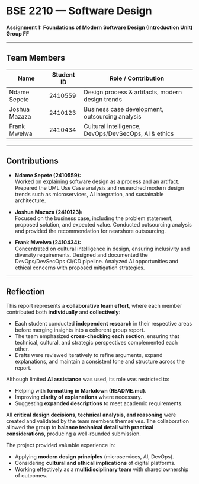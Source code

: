 
# BSE 2210 — Software Design  
**Assignment 1: Foundations of Modern Software Design (Introduction Unit)**  
**Group FF**  

---

## Team Members  

| Name          | Student ID | Role / Contribution                                  |
|---------------|------------|----------------------------------------------------- |
| Ndame Sepete  | 2410559    | Design process & artifacts, modern design trends     |
| Joshua Mazaza | 2410123    | Business case development, outsourcing analysis      |
| Frank Mwelwa  | 2410434    | Cultural intelligence, DevOps/DevSecOps, AI & ethics |

---

## Contributions  

- **Ndame Sepete (2410559):**  
  Worked on explaining software design as a process and an artifact. Prepared the UML Use Case analysis and researched modern design trends such as microservices, AI integration, and sustainable architecture.  

- **Joshua Mazaza (2410123):**  
  Focused on the business case, including the problem statement, proposed solution, and expected value. Conducted outsourcing analysis and provided the recommendation for nearshore outsourcing.  

- **Frank Mwelwa (2410434):**  
  Concentrated on cultural intelligence in design, ensuring inclusivity and diversity requirements. Designed and documented the DevOps/DevSecOps CI/CD pipeline. Analyzed AI opportunities and ethical concerns with proposed mitigation strategies.  

---

## Reflection  

This report represents a **collaborative team effort**, where each member contributed both **individually** and **collectively**:  

- Each student conducted **independent research** in their respective areas before merging insights into a coherent group report.  
- The team emphasized **cross-checking each section**, ensuring that technical, cultural, and strategic perspectives complemented each other.  
- Drafts were reviewed iteratively to refine arguments, expand explanations, and maintain a consistent tone and structure across the report.  

Although limited **AI assistance** was used, its role was restricted to:  
- Helping with **formatting in Markdown (README.md)**.  
- Improving **clarity of explanations** where necessary.  
- Suggesting **expanded descriptions** to meet academic requirements.  

All **critical design decisions, technical analysis, and reasoning** were created and validated by the team members themselves. The collaboration allowed the group to **balance technical detail with practical considerations**, producing a well-rounded submission.  

The project provided valuable experience in:  
- Applying **modern design principles** (microservices, AI, DevOps).  
- Considering **cultural and ethical implications** of digital platforms.  
- Working effectively as a **multidisciplinary team** with shared ownership of outcomes.  